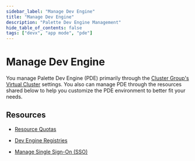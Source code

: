 ```yaml
---
sidebar_label: "Manage Dev Engine"
title: "Manage Dev Engine"
description: "Palette Dev Engine Management"
hide_table_of_contents: false
tags: ["devx", "app mode", "pde"]
---
```


# Manage Dev Engine

You manage Palette Dev Engine (PDE) primarily through the
[Cluster Group's Virtual Cluster](../../clusters/cluster-groups/cluster-groups.md) settings. You also can manage PDE
through the resources shared below to help you customize the PDE environment to better fit your needs.

## Resources

- [Resource Quotas](resource-quota.md)

- [Dev Engine Registries](registries.md)

- [Manage Single Sign-On (SSO)](sso.md)
